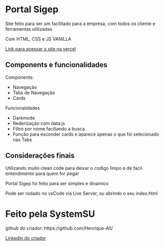 <h1>Portal Sigep</h1>

<p>Site feito para ser um facilitado para a empresa, com todos os cliente e ferramentas utilizadas</p>
<p>Com HTML, CSS e JS VANILLA</p>
<a href="https://sigep-clients.vercel.app/">Link para acessar o site na vercel</a>

<h2>Components e funcionalidades</h2>
<p>Components:</p>
<ul>
  <li>Navegação</li>
  <li>Tabs de Navegação</li>
  <li>Cards</li>
</ul>

<p>Funcionalidades</p>
<ul>
  <li>Darkmode</li>
  <li>Rederização com data.js</li>
  <li>Filtro por nome faciliando a busca</li>
  <li>Função para esconder cards e aparece apenas o que foi selecionado nas Tabs</li>
</ul>

<h2>Considerações finais</h2>
<p>Utilizando muito clean code para deixar o codigo limpo e de facil entendimento para quem for pegar</p>
<p>Portal Sigep foi feito para ser simples e dinamico</p>
<p>Pode ser rodado no vsCode via Live Server, ou abrindo o seu index.html</p>


<h1>Feito pela SystemSU</h1>
<p>github do criador: https://github.com/Henrique-All/</p>
<a href="https://www.linkedin.com/in/carlos-henique-souza-493351229?utm_source=share&utm_campaign=share_via&utm_content=profile&utm_medium=android_app ">Linkedin do criador</a>


